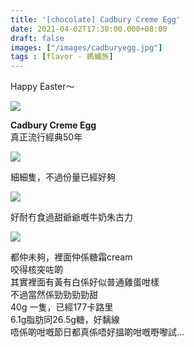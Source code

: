 ```yaml
---
title: '[chocolate] Cadbury Creme Egg'
date: 2021-04-02T17:30:00.000+08:00
draft: false
images: ["/images/cadburyegg.jpg"]
tags : [flavor - 螞蟻族]
---
```

 
Happy Easter～

![](/images/cadburyegg.jpg)

**Cadbury Creme Egg**  
真正流行經典50年  

![](/images/cadburyegg1.jpg)

細細隻，不過份量已經好夠  

![](/images/cadburyegg2.jpg)

好耐冇食過甜爺爺嘅牛奶朱古力  

![](/images/cadburyegg3.jpg)

都仲未夠，裡面仲係糖霜cream  
咬得核突咗啲  
其實裡面有黃有白係好似普通雞蛋咁樣  
不過當然係勁勁勁勁甜  
40g 一隻，已經177卡路里  
6.1g脂肪同26.5g糖，好黐線  
唔係啲咁嘅節日都真係唔好搵啲咁嘅嘢嚟試...  
